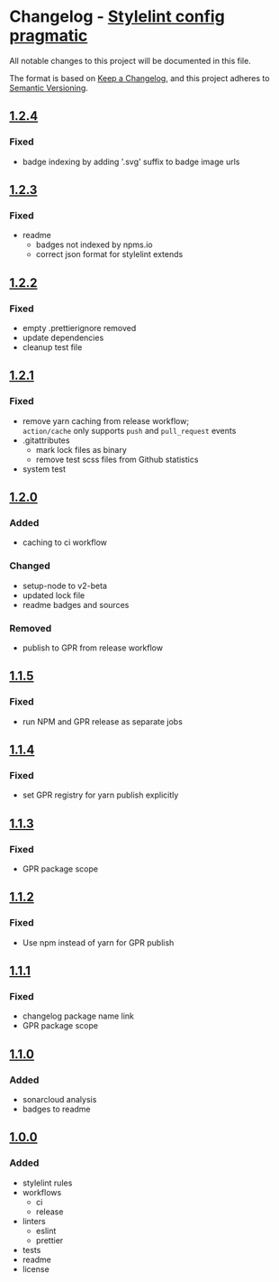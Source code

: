 # Changelog - [Stylelint config pragmatic]

All notable changes to this project will be documented in this file.

The format is based on [Keep a Changelog](https://keepachangelog.com/en/1.0.0/),
and this project adheres to [Semantic Versioning](https://semver.org/spec/v2.0.0.html).

## [1.2.4]

### Fixed

- badge indexing by adding '.svg' suffix to badge image urls

## [1.2.3]

### Fixed

- readme
  - badges not indexed by npms.io
  - correct json format for stylelint extends

## [1.2.2]

### Fixed

- empty .prettierignore removed
- update dependencies
- cleanup test file

## [1.2.1]

### Fixed

- remove yarn caching from release workflow;  
  `action/cache` only supports `push` and `pull_request` events
- .gitattributes
  - mark lock files as binary
  - remove test scss files from Github statistics
- system test

## [1.2.0]

### Added

- caching to ci workflow

### Changed

- setup-node to v2-beta
- updated lock file
- readme badges and sources

### Removed

- publish to GPR from release workflow

## [1.1.5]

### Fixed

- run NPM and GPR release as separate jobs

## [1.1.4]

### Fixed

- set GPR registry for yarn publish explicitly

## [1.1.3]

### Fixed

- GPR package scope

## [1.1.2]

### Fixed

- Use npm instead of yarn for GPR publish

## [1.1.1]

### Fixed

- changelog package name link
- GPR package scope

## [1.1.0]

### Added

- sonarcloud analysis
- badges to readme

## [1.0.0]

### Added

- stylelint rules
- workflows
  - ci
  - release
- linters
  - eslint
  - prettier
- tests
- readme
- license

[stylelint config pragmatic]: https://github.com/pvds/stylelint-config-pragmatic
[1.0.0]: https://github.com/pvds/stylelint-config-pragmatic/tree/1.0.0
[1.1.0]: https://github.com/pvds/stylelint-config-pragmatic/tree/1.1.0
[1.1.1]: https://github.com/pvds/stylelint-config-pragmatic/tree/1.1.1
[1.1.2]: https://github.com/pvds/stylelint-config-pragmatic/tree/1.1.2
[1.1.3]: https://github.com/pvds/stylelint-config-pragmatic/tree/1.1.3
[1.1.4]: https://github.com/pvds/stylelint-config-pragmatic/tree/1.1.4
[1.1.5]: https://github.com/pvds/stylelint-config-pragmatic/tree/1.1.5
[1.2.0]: https://github.com/pvds/stylelint-config-pragmatic/tree/1.2.0
[1.2.1]: https://github.com/pvds/stylelint-config-pragmatic/tree/1.2.1
[1.2.2]: https://github.com/pvds/stylelint-config-pragmatic/tree/1.2.2
[1.2.3]: https://github.com/pvds/stylelint-config-pragmatic/tree/1.2.3
[1.2.4]: https://github.com/pvds/stylelint-config-pragmatic/tree/1.2.4
